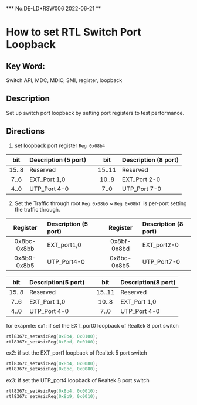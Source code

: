 *** No:DE-LD*RSW006 2022-06-21 **
# How to set RTL Switch Port Loopback
## Key Word:
Switch API, MDC, MDIO, SMI, register, loopback
## Description
Set up switch port loopback by setting port registers to test performance.
## Directions

1. set loopback port register `Reg 0x08b4`

| bit   | Description (5 port) | | bit   | Description (8 port) |
| :---: | :----------- | -- | :----: | :----------- |
| 15..8 | Reserved     |    | 15..11 | Reserved     |
| 7..6  | EXT_Port 1,0 |    | 10..8  | EXT_Port 2-0 |
| 4..0  | UTP_Port 4-0 |    | 7..0   | UTP_Port 7-0 |

2. Set the Traffic through root
`Reg 0x08b5` ~ `Reg 0x08bf `is per-port setting the traffic through.

| Register    | Description (5 port)| | Register    | Description (8 port) |
| :---------: | :---------- | -- | :---------: | :---------- |
| 0x8bc-0x8bb | EXT_port1,0 |    | 0x8bf-0x8bd | EXT_port2-0 |
| 0x8b9-0x8b5 | UTP_Port4-0 |    | 0x8bc-0x8b5 | UTP_Port7-0 |

|   bit   | Description(5 port) | |   bit   | Description(8 port)|
| :-----: | :----------- | -- | :-----: | :----------- |
| 15..8   | Reserved     |    | 15..11  | Reserved     |
| 7..6    | EXT_Port 1,0 |    | 10..8   | EXT_Port 1,0 |
| 4..0    | UTP_Port 4-0 |    | 7..0    | UTP_Port 4-0 |

for exapmle:
ex1:
if set the EXT_port0 loopback of Realtek 8 port switch

```cpp
rtl8367c_setAsicReg(0x8b4, 0x0100);
rtl8367c_setAsicReg(0x8bd, 0x0100);
```
ex2:
if set the EXT_port1 loopback of Realtek 5 port switch
```cpp
rtl8367c_setAsicReg(0x8b4, 0x0080);
rtl8367c_setAsicReg(0x8bc, 0x0080);
```
ex3:
if set the UTP_port4 loopback of Realtek 8 port switch
```cpp
rtl8367c_setAsicReg(0x8b4, 0x0010);
rtl8367c_setAsicReg(0x8b9, 0x0010);
```

